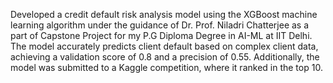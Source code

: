Developed a credit default risk analysis model using the XGBoost machine learning algorithm under the guidance of Dr. Prof. Niladri Chatterjee as a part of Capstone Project for my P.G Diploma Degree in AI-ML at IIT Delhi. The model accurately predicts client default based on complex client data, achieving a validation score of 0.8 and a precision of 0.55. Additionally, the model was submitted to a Kaggle competition, where it ranked in the top 10.
